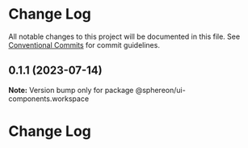 # Change Log

All notable changes to this project will be documented in this file.
See [Conventional Commits](https://conventionalcommits.org) for commit guidelines.

## 0.1.1 (2023-07-14)

**Note:** Version bump only for package @sphereon/ui-components.workspace





# Change Log
